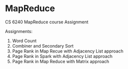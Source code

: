 # MapReduce
CS 6240 MapReduce course Assignment

Assignments:
1. Word Count
2. Combiner and Secondary Sort
3. Page Rank in Map Recue with Adjacency List approach
4. Page Rank in Spark with Adjacency List approach
5. Page Rank in Map Reduce with Matrix approach
